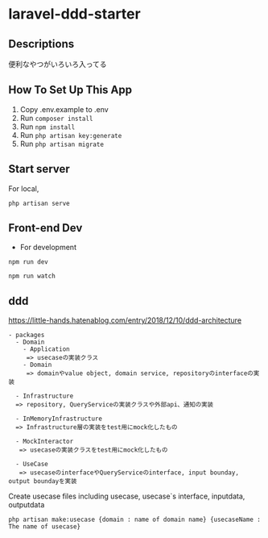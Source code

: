 # laravel-ddd-starter
## Descriptions
便利なやつがいろいろ入ってる

## How To Set Up This App

1. Copy .env.example to .env
2. Run `composer install`
3. Run `npm install`
4. Run `php artisan key:generate`
5. Run `php artisan migrate`


## Start server

For local,
```
php artisan serve
```

## Front-end Dev

- For development
```
npm run dev
```
```
npm run watch
```

## ddd
https://little-hands.hatenablog.com/entry/2018/12/10/ddd-architecture

```
- packages
  - Domain
    - Application
     => usecaseの実装クラス
    - Domain
     => domainやvalue object, domain service, repositoryのinterfaceの実装

  - Infrastructure
  => repository, QueryServiceの実装クラスや外部api、通知の実装

  - InMemoryInfrastructure
  => Infrastructure層の実装をtest用にmock化したもの

  - MockInteractor
   => usecaseの実装クラスをtest用にmock化したもの

  - UseCase
   => usecaseのinterfaceやQueryServiceのinterface, input bounday, output boundayを実装
```

Create usecase files including usecase, usecase`s interface, inputdata, outputdata
```
php artisan make:usecase {domain : name of domain name} {usecaseName : The name of usecase}
```